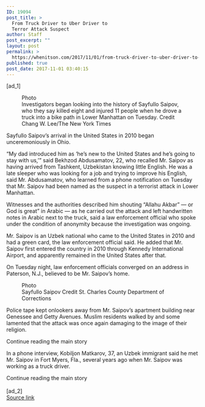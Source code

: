 ```yaml
---
ID: 19094
post_title: >
  From Truck Driver to Uber Driver to
  Terror Attack Suspect
author: Staff
post_excerpt: ""
layout: post
permalink: >
  https://whenitson.com/2017/11/01/from-truck-driver-to-uber-driver-to-terror-attack-suspect/
published: true
post_date: 2017-11-01 03:40:15
---
```

 [ad_1]
<br><div>
        <figure id="media-100000005528379" class="media photo lede layout-large-horizontal" data-media-action="modal" itemprop="associatedMedia" itemscope="" itemid="https://static01.nyt.com/images/2017/11/01/nyregion/01suspect/01suspect-master768.jpg" itemtype="http://schema.org/ImageObject" aria-label="media" role="group"><span class="visually-hidden">Photo</span>
    <div class="image">
            <img src="https://static01.nyt.com/images/2017/11/01/nyregion/01suspect/01suspect-master768.jpg" alt="" class="media-viewer-candidate" data-mediaviewer-src="https://static01.nyt.com/images/2017/11/01/nyregion/01suspect/01suspect-superJumbo.jpg" data-mediaviewer-caption="Investigators began looking into the history of Sayfullo Saipov, who they say killed eight and injured 11 people when he drove a truck into a bike path in Lower Manhattan on Tuesday." data-mediaviewer-credit="Chang W. Lee/The New York Times" itemprop="url" itemid="https://static01.nyt.com/images/2017/11/01/nyregion/01suspect/01suspect-master768.jpg"/><meta itemprop="height" content="512"/><meta itemprop="width" content="768"/></div>
        <figcaption class="caption" itemprop="caption description"><span class="caption-text">Investigators began looking into the history of Sayfullo Saipov, who they say killed eight and injured 11 people when he drove a truck into a bike path in Lower Manhattan on Tuesday.</span>
                        <span class="credit" itemprop="copyrightHolder">
            <span class="visually-hidden">Credit</span>
            Chang W. Lee/The New York Times        </span>
            </figcaption></figure><p class="story-body-text story-content" data-para-count="87" data-total-count="87">Sayfullo Saipov’s arrival in the United States in 2010 began unceremoniously in Ohio.</p><p class="story-body-text story-content" data-para-count="466" data-total-count="553">“My dad introduced him as ‘he’s new to the United States and he’s going to stay with us,’” said Bekhzod Abdusamatov, 22, who recalled Mr. Saipov as having arrived from Tashkent, Uzbekistan knowing little English. He was a late sleeper who was looking for a job and trying to improve his English, said Mr. Abdusamatov, who learned from a phone notification on Tuesday that Mr. Saipov had been named as the suspect in a terrorist attack in Lower Manhattan.</p><p class="story-body-text story-content" data-para-count="307" data-total-count="860">Witnesses and the authorities described him shouting “Allahu Akbar” — or God is great” in Arabic — as he carried out the attack and left handwritten notes in Arabic next to the truck, said a law enforcement official who spoke under the condition of anonymity because the investigation was ongoing.</p><p class="story-body-text story-content" data-para-count="281" data-total-count="1141">Mr. Saipov is an Uzbek national who came to the United States in 2010 and had a green card, the law enforcement official said. He added that Mr. Saipov first entered the country in 2010 through Kennedy International Airport, and apparently remained in the United States after that.</p><p class="story-body-text story-content" data-para-count="122" data-total-count="1263">On Tuesday night, law enforcement officials converged on an address in Paterson, N.J., believed to be Mr. Saipov’s home.</p><figure id="media-100000005528381" class="media photo embedded layout-small-vertical media-100000005528381" data-media-action="modal" itemprop="associatedMedia" itemscope="" itemid="https://static01.nyt.com/images/2017/11/01/nyregion/01suspect2/01suspect2-master180.jpg" itemtype="http://schema.org/ImageObject" aria-label="media" role="group"><span class="visually-hidden">Photo</span>
    <div class="image">
            <img src="https://static01.nyt.com/images/2017/11/01/nyregion/01suspect2/01suspect2-master180.jpg" alt="" class="media-viewer-candidate" data-mediaviewer-src="https://static01.nyt.com/images/2017/11/01/nyregion/01suspect2/01suspect2-superJumbo.jpg" data-mediaviewer-caption="Sayfullo Saipov" data-mediaviewer-credit="St. Charles County Department of Corrections" itemprop="url" itemid="https://static01.nyt.com/images/2017/11/01/nyregion/01suspect2/01suspect2-master180.jpg"/><meta itemprop="height" content="240"/><meta itemprop="width" content="180"/></div>
        <figcaption class="caption" itemprop="caption description"><span class="caption-text">Sayfullo Saipov</span>
                        <span class="credit" itemprop="copyrightHolder">
            <span class="visually-hidden">Credit</span>
            St. Charles County Department of Corrections        </span>
            </figcaption></figure><p class="story-body-text story-content" data-para-count="220" data-total-count="1483">Police tape kept onlookers away from Mr. Saipov’s apartment building near Genessee and Getty Avenues. Muslim residents walked by and some lamented that the attack was once again damaging to the image of their religion.</p><div id="story-ad-1" class="story-ad ad ad-placeholder nocontent robots-nocontent ">
    
Continue reading the main story
</div>
<p class="story-body-text story-content" data-para-count="172" data-total-count="1655" id="story-continues-1">In a phone interview, Kobiljon Matkarov, 37, an Uzbek immigrant said he met Mr. Saipov in Fort Myers, Fla., several years ago when Mr. Saipov was working as a truck driver.</p>        Continue reading the main story
    </div>
<br>[ad_2]
<br><a href="https://www.nytimes.com/2017/10/31/nyregion/sayfullo-saipov-manhattan-truck-attack.html?partner=rss&#038;emc=rss">Source link </a>